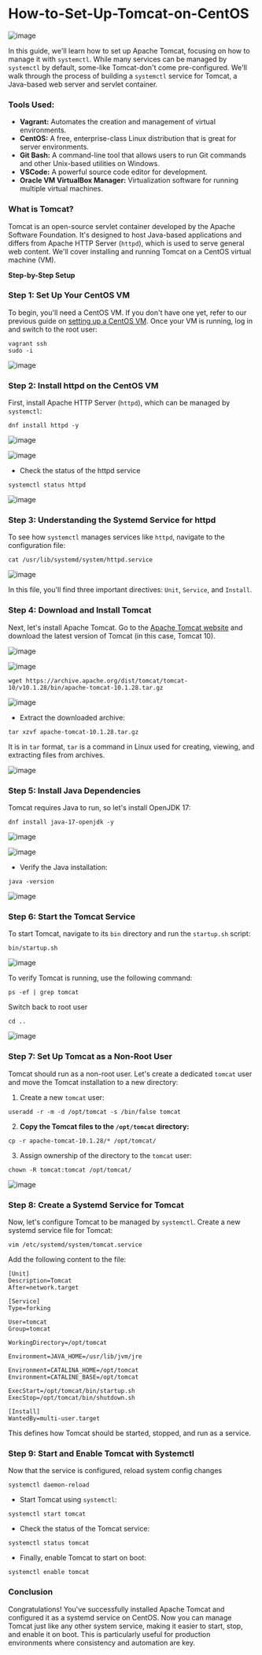 # How-to-Set-Up-Tomcat-on-CentOS

![image](https://github.com/user-attachments/assets/f2ae33db-8a88-4c34-b35b-b37d83e84537)

In this guide, we'll learn how to set up Apache Tomcat, focusing on how to manage it with `systemctl`. While many services can be managed by `systemctl` by default, some-like Tomcat-don't come pre-configured. We'll walk through the process of building a `systemctl` service for Tomcat, a Java-based web server and servlet container.

### **Tools Used:**
- **Vagrant:** Automates the creation and management of virtual environments.
- **CentOS:** A free, enterprise-class Linux distribution that is great for server environments.
- **Git Bash:** A command-line tool that allows users to run Git commands and other Unix-based utilities on Windows.
- **VSCode:** A powerful source code editor for development.
- **Oracle VM VirtualBox Manager:** Virtualization software for running multiple virtual machines.

### **What is Tomcat?**
Tomcat is an open-source servlet container developed by the Apache Software Foundation. It's designed to host Java-based applications and differs from Apache HTTP Server (`httpd`), which is used to serve general web content. We'll cover installing and running Tomcat on a CentOS virtual machine (VM).

**Step-by-Step Setup**

### **Step 1: Set Up Your CentOS VM**
To begin, you'll need a CentOS VM. If you don't have one yet, refer to our previous guide on [setting up a CentOS VM](https://medium.com/@wealthiscertain/step-by-step-guide-to-creating-a-centos-vm-with-vagrant-9b67ccb5916e). Once your VM is running, log in and switch to the root user:

```
vagrant ssh
sudo -i
```

![image](https://github.com/user-attachments/assets/f59883ac-6019-494f-a2af-fb0d6c0abbf4)

### **Step 2: Install httpd on the CentOS VM**
First, install Apache HTTP Server (`httpd`), which can be managed by `systemctl`:

```
dnf install httpd -y
```

![image](https://github.com/user-attachments/assets/544b1d5a-ddf8-4cf3-bb86-82634b7d5b1a)

![image](https://github.com/user-attachments/assets/23ffa96a-e0aa-4228-a6fb-52731590a9d3)

- Check the status of the httpd service

```
systemctl status httpd
```

![image](https://github.com/user-attachments/assets/c7109bb7-788d-4f9e-8b5b-6f60d4df7704)

### **Step 3: Understanding the Systemd Service for httpd**
To see how `systemctl` manages services like `httpd`, navigate to the configuration file:

```
cat /usr/lib/systemd/system/httpd.service
```

![image](https://github.com/user-attachments/assets/be6866d5-fb63-4f84-a46a-35ebaafab1c7)

In this file, you'll find three important directives: `Unit`, `Service`, and `Install`.

### **Step 4: Download and Install Tomcat**
Next, let's install Apache Tomcat. Go to the [Apache Tomcat website](https://medium.com/r/?url=https%3A%2F%2Ftomcat.apache.org) and download the latest version of Tomcat (in this case, Tomcat 10).

![image](https://github.com/user-attachments/assets/ef55dd69-760a-4b8d-9819-594aa878f2ff)

![image](https://github.com/user-attachments/assets/0cc89d50-69da-4a7c-b607-c1d6165a00f3)

```
wget https://archive.apache.org/dist/tomcat/tomcat-10/v10.1.28/bin/apache-tomcat-10.1.28.tar.gz
```

![image](https://github.com/user-attachments/assets/8c55726c-4fef-4456-9e0a-b1f9371d44c3)

- Extract the downloaded archive:

```
tar xzvf apache-tomcat-10.1.28.tar.gz
```

It is in `tar` format, `tar` is a command in Linux used for creating, viewing, and extracting files from archives.

![image](https://github.com/user-attachments/assets/66d4accf-207d-4415-bd4c-8bb94d910d1a)

### **Step 5: Install Java Dependencies**
Tomcat requires Java to run, so let's install OpenJDK 17:

```
dnf install java-17-openjdk -y
```

![image](https://github.com/user-attachments/assets/4c966c7a-b283-44f9-9982-f6aacf45a9fd)

![image](https://github.com/user-attachments/assets/5381a69d-b763-4681-9587-8c28a2c57c47)

- Verify the Java installation:

```
java -version
```

![image](https://github.com/user-attachments/assets/6d1404fd-0f87-4b80-88cb-6e869e4e2844)

### **Step 6: Start the Tomcat Service**
To start Tomcat, navigate to its `bin` directory and run the `startup.sh` script:

```
bin/startup.sh
```

![image](https://github.com/user-attachments/assets/f9483acb-1bc5-4fce-a8ac-d37e84673b66)

To verify Tomcat is running, use the following command:

```
ps -ef | grep tomcat
```

Switch back to root user

```
cd ..
```

![image](https://github.com/user-attachments/assets/79f37bc5-2bed-400e-9556-1ab6e1ac7cb6)

### **Step 7: Set Up Tomcat as a Non-Root User**
Tomcat should run as a non-root user. Let's create a dedicated `tomcat` user and move the Tomcat installation to a new directory:

1. Create a new `tomcat` user:

```
useradd -r -m -d /opt/tomcat -s /bin/false tomcat
```

2. **Copy the Tomcat files to the `/opt/tomcat` directory:**

```
cp -r apache-tomcat-10.1.28/* /opt/tomcat/
```

3. Assign ownership of the directory to the `tomcat` user:

```
chown -R tomcat:tomcat /opt/tomcat/
```

![image](https://github.com/user-attachments/assets/a2c236ed-da6c-4e09-8e7e-c2c3312ad88e)

### **Step 8: Create a Systemd Service for Tomcat**

Now, let's configure Tomcat to be managed by `systemctl`. Create a new systemd service file for Tomcat:

```
vim /etc/systemd/system/tomcat.service
```

Add the following content to the file:

```
[Unit]
Description=Tomcat
After=network.target

[Service]
Type=forking

User=tomcat
Group=tomcat

WorkingDirectory=/opt/tomcat

Environment=JAVA_HOME=/usr/lib/jvm/jre

Environment=CATALINA_HOME=/opt/tomcat
Environment=CATALINE_BASE=/opt/tomcat

ExecStart=/opt/tomcat/bin/startup.sh
ExecStop=/opt/tomcat/bin/shutdown.sh

[Install]
WantedBy=multi-user.target
```

This defines how Tomcat should be started, stopped, and run as a service.

### **Step 9: Start and Enable Tomcat with Systemctl**

Now that the service is configured, reload system config changes

```
systemctl daemon-reload
```

- Start Tomcat using `systemctl`:

```
systemctl start tomcat
```

- Check the status of the Tomcat service:

```
systemctl status tomcat
```

- Finally, enable Tomcat to start on boot:

```
systemctl enable tomcat
```

### **Conclusion**

Congratulations! You've successfully installed Apache Tomcat and configured it as a systemd service on CentOS. Now you can manage Tomcat just like any other system service, making it easier to start, stop, and enable it on boot. This is particularly useful for production environments where consistency and automation are key.
